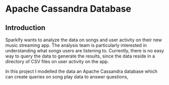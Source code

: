 # Apache Cassandra Database


## Introduction

Sparkify wants to analyze the data on songs and user activity on their new 
music streaming app. The analysis team is particularly interested in understanding what songs users are listening to. 
Currently, there is no easy way to query the data to generate the results, since the data reside in a directory of 
CSV files on user activity on the app.

In this project I modelled the data an Apache Cassandra database which can create queries on song play data to answer questions, 


